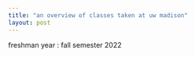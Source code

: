 ```yaml
---
title: "an overview of classes taken at uw madison"
layout: post
---
```

 freshman year : fall semester 2022
